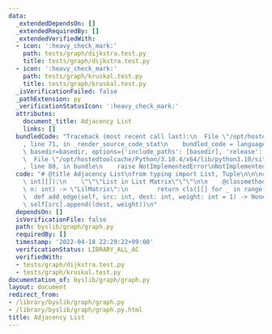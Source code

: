 ```yaml
---
data:
  _extendedDependsOn: []
  _extendedRequiredBy: []
  _extendedVerifiedWith:
  - icon: ':heavy_check_mark:'
    path: tests/graph/dijkstra.test.py
    title: tests/graph/dijkstra.test.py
  - icon: ':heavy_check_mark:'
    path: tests/graph/kruskal.test.py
    title: tests/graph/kruskal.test.py
  _isVerificationFailed: false
  _pathExtension: py
  _verificationStatusIcon: ':heavy_check_mark:'
  attributes:
    document_title: Adjacency List
    links: []
  bundledCode: "Traceback (most recent call last):\n  File \"/opt/hostedtoolcache/Python/3.10.4/x64/lib/python3.10/site-packages/onlinejudge_verify/documentation/build.py\"\
    , line 71, in _render_source_code_stat\n    bundled_code = language.bundle(stat.path,\
    \ basedir=basedir, options={'include_paths': [basedir], 'release': True}).decode()\n\
    \  File \"/opt/hostedtoolcache/Python/3.10.4/x64/lib/python3.10/site-packages/onlinejudge_verify/languages/python.py\"\
    , line 80, in bundle\n    raise NotImplementedError\nNotImplementedError\n"
  code: "# @title Adjacency List\nfrom typing import List, Tuple\n\n\nclass LilMatrix(List[List[Tuple[int,\
    \ int]]]):\n    \"\"\"List in List Matrix\"\"\"\n\n    @classmethod\n    def empty(cls,\
    \ n: int) -> \"LilMatrix\":\n        return cls([[] for _ in range(n)])\n\n  \
    \  def add_edge(self, src: int, dest: int, weight: int = 1) -> None:\n       \
    \ self[src].append((dest, weight))\n"
  dependsOn: []
  isVerificationFile: false
  path: byslib/graph/graph.py
  requiredBy: []
  timestamp: '2022-04-18 22:29:22+09:00'
  verificationStatus: LIBRARY_ALL_AC
  verifiedWith:
  - tests/graph/dijkstra.test.py
  - tests/graph/kruskal.test.py
documentation_of: byslib/graph/graph.py
layout: document
redirect_from:
- /library/byslib/graph/graph.py
- /library/byslib/graph/graph.py.html
title: Adjacency List
---
```


